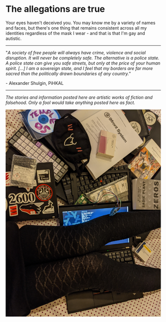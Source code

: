 # The allegations are true

Your eyes haven't deceived you. 
You may know me by a variety of names and faces, but there's one thing that remains consistent across all my identities regardless of the mask I wear - and that is that I'm gay and autistic.

---

"_A society of free people will always have crime, violence and social disruption. It will never be completely safe. The alternative is a police state. A police state can give you safe streets, but only at the price of your human spirit. [...] I am a sovereign state, and I feel that my borders are far more sacred than the politically drawn boundaries of any country._"

\- Alexander Shulgin, PiHKAL

---

*_The stories and information posted here are artistic works of fiction and falsehood. Only a fool would take anything posted here as fact._*

![I spend too much time on /g/](me.jpg)
